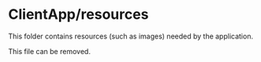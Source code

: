 # ClientApp/resources

This folder contains resources (such as images) needed by the application. 

This file can be removed.
